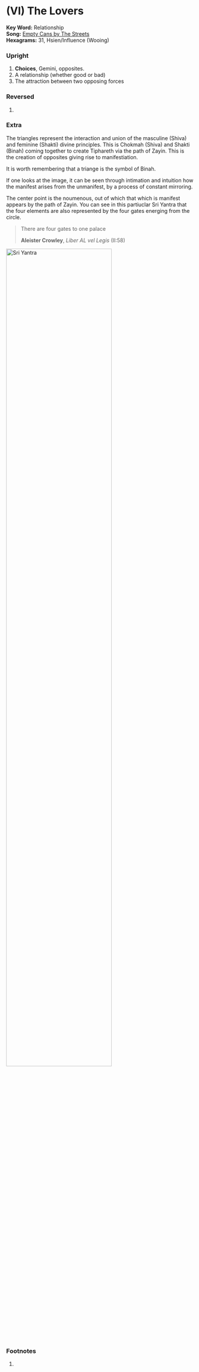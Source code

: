 # (VI) The Lovers

**Key Word:** Relationship  
**Song:** [Empty Cans by The Streets](https://www.youtube.com/watch?v=z2i0Nw3NDBU)  
**Hexagrams:** 31, Hsien/Influence (Wooing)



### Upright

1) **Choices**, Gemini, opposites.
2) A relationship (whether good or bad)
3) The attraction between two opposing forces



### Reversed

1) 



### Extra

The triangles represent the interaction and union of the masculine (Shiva) and feminine (Shakti) divine principles. This is Chokmah (Shiva) and Shakti (Binah) coming together to create Tiphareth via the path of Zayin. This is the creation of opposites giving rise to manifestiation.

It is worth remembering that a triange is the symbol of Binah.

If one looks at the image, it can be seen through intimation and intuition how the manifest arises from the unmanifest, by a process of constant mirroring.

The center point is the noumenous, out of which that which is manifest appears by the path of Zayin. You can see in this partiuclar Sri Yantra that the four elements are also represented by the four gates energing from the circle.

>There are four gates to one palace
>
>**Aleister Crowley**, *Liber AL vel Legis* (II:58)

<img src="https://raw.githubusercontent.com/abuicke/tarot/master/%D0%B0ssets/the%20lovers/sri%20yantra.jpg" alt="Sri Yantra" width="75%"/> 



### Footnotes

1. 


